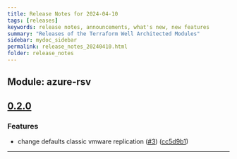 ```yaml
---
title: Release Notes for 2024-04-10
tags: [releases]
keywords: release notes, announcements, what's new, new features
summary: "Releases of the Terraform Well Architected Modules"
sidebar: mydoc_sidebar
permalink: release_notes_20240410.html
folder: release_notes
---
```


## Module: azure-rsv
## [0.2.0](https://github.com/CloudNationHQ/terraform-azure-rsv/releases/tag/v0.2.0)


### Features

* change defaults classic vmware replication ([#3](https://github.com/CloudNationHQ/terraform-azure-rsv/issues/3)) ([cc5d9b1](https://github.com/CloudNationHQ/terraform-azure-rsv/commit/cc5d9b1e89173c559e259a13b8717464fcb8e814))

---

